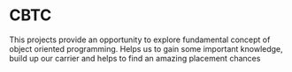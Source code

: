 # CBTC
This projects provide an opportunity to explore fundamental concept of object oriented programming. Helps us to gain some important knowledge, build up our carrier and helps to find an amazing placement chances
